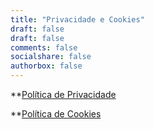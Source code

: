 ```yaml
---
title: "Privacidade e Cookies"
draft: false
draft: false
comments: false
socialshare: false
authorbox: false
---
```


**[Política de Privacidade](https://www.iubenda.com/privacy-policy/21830516)

**[Política de Cookies](https://www.iubenda.com/privacy-policy/21830516/cookie-policy)
